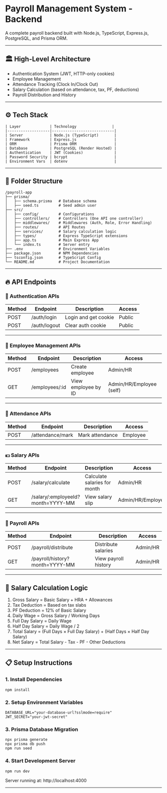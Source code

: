 # Payroll Management System - Backend

A complete payroll backend built with Node.js, TypeScript, Express.js, PostgreSQL, and Prisma ORM.

---

## 🏛️ High-Level Architecture

- Authentication System (JWT, HTTP-only cookies)
- Employee Management
- Attendance Tracking (Clock In/Clock Out)
- Salary Calculation (based on attendance, tax, PF, deductions)
- Payroll Distribution and History

---

## ⚙️ Tech Stack
```
| Layer             | Technology                |
|-------------------|----------------------------|
| Server            | Node.js (TypeScript)       |
| Framework         | Express.js                 |
| ORM               | Prisma ORM                 |
| Database          | PostgreSQL (Render Hosted) |
| Authentication    | JWT (Cookies)              |
| Password Security | bcrypt                     |
| Environment Vars  | dotenv                     |
```
---

## 📂 Folder Structure

```
/payroll-app
├── prisma/
│   ├── schema.prisma   # Database schema
│   ├── seed.ts         # Seed admin user
├── src/
│   ├── config/         # Configurations
│   ├── controllers/    # Controllers (One API one controller)
│   ├── middlewares/    # Middlewares (Auth, Role, Error Handling)
│   ├── routes/         # API Routes
│   ├── services/       # Salary calculation logic
│   ├── types/          # Express TypeScript extensions
│   ├── app.ts          # Main Express App
│   └── index.ts        # Server entry
├── .env                # Environment Variables
├── package.json        # NPM Dependencies
├── tsconfig.json       # TypeScript Config
└── README.md           # Project Documentation
```

---

## 🔥 API Endpoints

### 🔐 Authentication APIs

| Method | Endpoint      | Description             | Access       |
|--------|----------------|-------------------------|--------------|
| POST   | /auth/login    | Login and get cookie     | Public       |
| POST   | /auth/logout   | Clear auth cookie        | Public       |

---

### 👤 Employee Management APIs

| Method | Endpoint          | Description               | Access       |
|--------|--------------------|----------------------------|--------------|
| POST   | /employees          | Create employee            | Admin/HR     |
| GET    | /employees/:id      | View employee by ID         | Admin/HR/Employee (self) |

---

### 📅 Attendance APIs

| Method | Endpoint         | Description          | Access     |
|--------|------------------|----------------------|------------|
| POST   | /attendance/mark  | Mark attendance       | Employee   |

---

### 💵 Salary APIs

| Method | Endpoint            | Description                       | Access     |
|--------|----------------------|-----------------------------------|------------|
| POST   | /salary/calculate     | Calculate salaries for month     | Admin/HR   |
| GET    | /salary/:employeeId?month=YYYY-MM | View salary slip | Admin/HR/Employee |

---

### 💸 Payroll APIs

| Method | Endpoint            | Description               | Access     |
|--------|---------------------|---------------------------|------------|
| POST   | /payroll/distribute  | Distribute salaries       | Admin/HR   |
| GET    | /payroll/history?month=YYYY-MM | View payroll history | Admin/HR   |

---

## 🧮 Salary Calculation Logic

1. Gross Salary = Basic Salary + HRA + Allowances
2. Tax Deduction = Based on tax slabs
3. PF Deduction = 12% of Basic Salary
4. Daily Wage = Gross Salary / Working Days
5. Full Day Salary = Daily Wage
6. Half Day Salary = Daily Wage / 2
7. Total Salary = (Full Days × Full Day Salary) + (Half Days × Half Day Salary)
8. Net Salary = Total Salary - Tax - PF - Other Deductions

---

## 📋 Setup Instructions

### 1. Install Dependencies

```
npm install
```

### 2. Setup Environment Variables

```
DATABASE_URL="your-database-url?sslmode=require"
JWT_SECRET="your-jwt-secret"
```

### 3. Prisma Database Migration

```
npx prisma generate
npx prisma db push
npm run seed
```

### 4. Start Development Server

```
npm run dev
```

Server running at: http://localhost:4000

---

